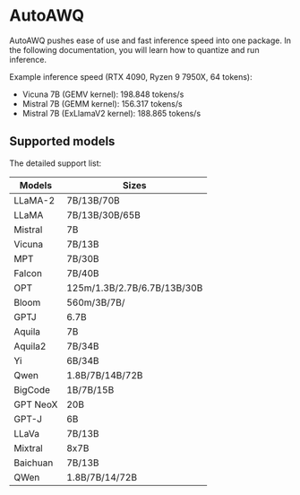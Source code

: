 # AutoAWQ

AutoAWQ pushes ease of use and fast inference speed into one package. In the following documentation,
you will learn how to quantize and run inference.

Example inference speed (RTX 4090, Ryzen 9 7950X, 64 tokens):

- Vicuna 7B (GEMV kernel): 198.848 tokens/s
- Mistral 7B (GEMM kernel): 156.317 tokens/s
- Mistral 7B (ExLlamaV2 kernel): 188.865 tokens/s

## Supported models

The detailed support list:

| Models   | Sizes                       |
| -------- | --------------------------- |
| LLaMA-2  | 7B/13B/70B                  |
| LLaMA    | 7B/13B/30B/65B              |
| Mistral  | 7B                          |
| Vicuna   | 7B/13B                      |
| MPT      | 7B/30B                      |
| Falcon   | 7B/40B                      |
| OPT      | 125m/1.3B/2.7B/6.7B/13B/30B |
| Bloom    | 560m/3B/7B/                 |
| GPTJ     | 6.7B                        |
| Aquila   | 7B                          |
| Aquila2  | 7B/34B                      |
| Yi       | 6B/34B                      |
| Qwen     | 1.8B/7B/14B/72B             |
| BigCode  | 1B/7B/15B                   |
| GPT NeoX | 20B                         |
| GPT-J    | 6B                          |
| LLaVa    | 7B/13B                      |
| Mixtral  | 8x7B                        |
| Baichuan | 7B/13B                      |
| QWen     | 1.8B/7B/14/72B              |